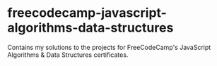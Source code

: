 # freecodecamp-javascript-algorithms-data-structures
Contains my solutions to the projects for FreeCodeCamp's JavaScript Algorithms &amp; Data Structures certificates.

